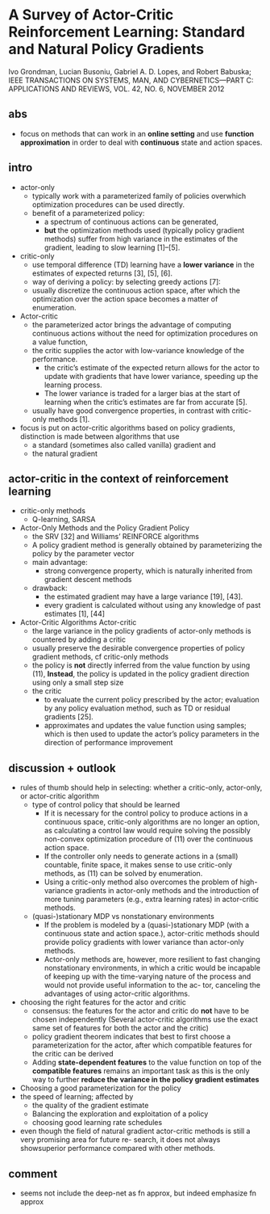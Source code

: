 # A Survey of Actor-Critic Reinforcement Learning: Standard and Natural Policy Gradients 
Ivo Grondman, Lucian Busoniu, Gabriel A. D. Lopes, and Robert Babuska;
IEEE TRANSACTIONS ON SYSTEMS, MAN, AND CYBERNETICS—PART C: APPLICATIONS AND REVIEWS, VOL. 42, NO. 6, NOVEMBER 2012

## abs
* focus on methods that can work in an **online setting** and use **function approximation** in order to 
  deal with **continuous** state and action spaces.
  
## intro
* actor-only
  * typically work with a parameterized family of policies overwhich optimization procedures can be used directly. 
  * benefit of a parameterized policy: 
    * a spectrum of continuous actions can be generated, 
    * **but** the optimization methods used (typically policy gradient methods) suffer from 
      high variance in the estimates of the gradient, leading to slow learning [1]–[5].
* critic-only
  * use temporal difference (TD) learning have a **lower variance** in the estimates of expected returns [3], [5], [6].
  * way of deriving a policy: by selecting greedy actions [7]: 
  * usually discretize the continuous action space, after which 
    the optimization over the action space becomes a matter of enumeration. 
* Actor-critic 
  * the parameterized actor brings the advantage of computing continuous actions without 
    the need for optimization procedures on a value function, 
  * the critic supplies the actor with low-variance knowledge of the performance. 
    * the critic’s estimate of the expected return allows for the actor to update with gradients that 
      have lower variance, speeding up the learning process.
    * The lower variance is traded for a larger bias at the start of learning when 
      the critic’s estimates are far from accurate [5].
  * usually have good convergence properties, in contrast with critic-only methods [1].
* focus is put on actor-critic algorithms based on policy gradients, distinction is made between algorithms that use 
  * a standard (sometimes also called vanilla) gradient and 
  * the natural gradient

## actor-critic in the context of reinforcement learning
* critic-only methods
  * Q-learning, SARSA
* Actor-Only Methods and the Policy Gradient Policy
  * the SRV [32] and Williams’ REINFORCE algorithms
  * A policy gradient method is generally obtained by parameterizing the policy by the parameter vector
  * main advantage: 
    * strong convergence property, which is naturally inherited from gradient descent methods
  * drawback:
    * the estimated gradient may have a large variance [19], [43]. 
    * every gradient is calculated without using any knowledge of past estimates [1], [44]
* Actor-Critic Algorithms Actor-critic
  * the large variance in the policy gradients of actor-only methods is countered by adding a critic
  * usually preserve the desirable convergence properties of policy gradient methods, cf critic-only methods
  * the policy is **not** directly inferred from the value function by using (11),
    **Instead**, the policy is updated in the policy gradient direction using only a small step size
  * the critic
    * to evaluate the current policy prescribed by the actor;
      evaluation by any policy evaluation method, such as TD or residual gradients [25].
    * approximates and updates the value function using samples;
      which is then used to update the actor’s policy parameters in the direction of performance improvement
      
## discussion + outlook
* rules of thumb should help in selecting: whether a critic-only, actor-only, or actor-critic algorithm
  * type of control policy that should be learned
    * If it is necessary for the control policy to produce actions in a continuous space, 
      critic-only algorithms are no longer an option, as calculating a control law would require solving 
      the possibly non-convex optimization procedure of (11) over the continuous action space.
    * If the controller only needs to generate actions in a (small) countable, finite space, 
      it makes sense to use critic-only methods, as (11) can be solved by enumeration. 
    * Using a critic-only method also overcomes the problem of high-variance gradients in actor-only methods and 
      the introduction of more tuning parameters (e.g., extra learning rates) in actor-critic methods.
  * (quasi-)stationary MDP vs nonstationary environments
    * If the problem is modeled by a (quasi-)stationary MDP (with a continuous state and action space.), 
      actor-critic methods should provide policy gradients with lower variance than actor-only methods.
    * Actor-only methods are, however, more resilient to fast changing nonstationary environments, in which 
      a critic would be incapable of keeping up with the time-varying nature of the process and 
      would not provide useful information to the ac- tor, canceling the advantages of using actor-critic algorithms. 
 * choosing the right features for the actor and critic
   * consensus: the features for the actor and critic do **not** have to be chosen independently
     (Several actor-critic algorithms use the exact same set of features for both the actor and the critic)
   * policy gradient theorem indicates that best to first choose a parameterization for the actor, 
     after which compatible features for the critic can be derived  
   * Adding **state-dependent features** to the value function on top of the **compatible features** remains 
     an important task as this is the only way to further **reduce the variance in the policy gradient estimates**
* Choosing a good parameterization for the policy
* the speed of learning; affected by 
  * the quality of the gradient estimate
  * Balancing the exploration and exploitation of a policy
  * choosing good learning rate schedules
* even though the field of natural gradient actor-critic methods is still a very promising area for future re- search, 
  it does not always showsuperior performance compared with other methods.    

## comment
* seems not include the deep-net as fn approx, but indeed emphasize fn approx
